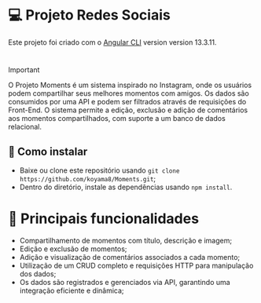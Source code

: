 # 💻 Projeto Redes Sociais

Este projeto foi criado com o [Angular CLI](https://github.com/angular/angular-cli) version  version 13.3.11.
#
> [!IMPORTANT]
O Projeto Moments é um sistema inspirado no Instagram, onde os usuários podem compartilhar seus melhores momentos com amigos. Os dados são consumidos por uma API e podem ser filtrados através de requisições do Front-End. O sistema permite a edição, exclusão e adição de comentários aos momentos compartilhados, com suporte a um banco de dados relacional.
> 
## 🚀 Como instalar

- Baixe ou clone este repositório usando `git clone https://github.com/koyama8/Moments.git`;
- Dentro do diretório, instale as dependências usando `npm install`.
#
# 📜 Principais funcionalidades

- Compartilhamento de momentos com título, descrição e imagem;
- Edição e exclusão de momentos;
- Adição e visualização de comentários associados a cada momento;
- Utilização de um CRUD completo e requisições HTTP para manipulação dos dados;
- Os dados são registrados e gerenciados via API, garantindo uma integração eficiente e dinâmica;


